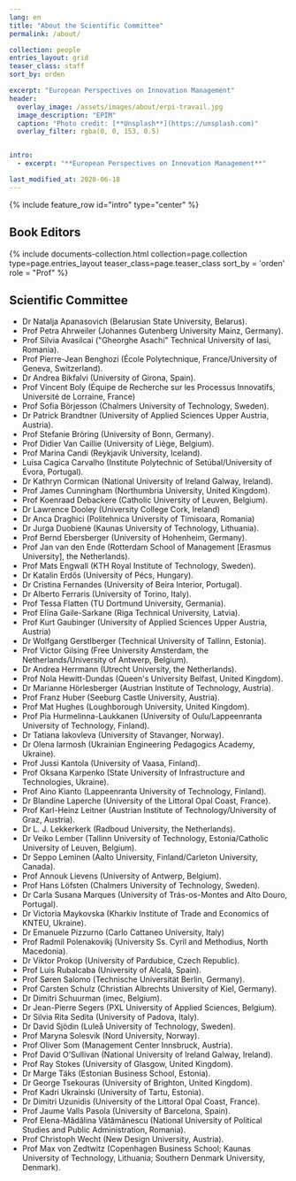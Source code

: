 ```yaml
---
lang: en
title: "About the Scientific Committee"
permalink: /about/

collection: people
entries_layout: grid
teaser_class: staff
sort_by: orden 

excerpt: "European Perspectives on Innovation Management"
header:
  overlay_image: /assets/images/about/erpi-travail.jpg
  image_description: "EPIM"
  caption: "Photo credit: [**Unsplash**](https://unsplash.com)"
  overlay_filter: rgba(0, 0, 153, 0.5)


intro:
  - excerpt: "**European Perspectives on Innovation Management**"

last_modified_at: 2020-06-18
---
```



{% include feature_row id="intro" type="center" %}


## Book Editors


<div class="entries-{{ page.entries_layout }}">
{% include documents-collection.html 
    collection=page.collection 
    type=page.entries_layout 
    teaser_class=page.teaser_class 
    sort_by = 'orden'    
    role = "Prof" 
%}
</div>

<div style="width: 100%; clear: both; "></div>


## Scientific Committee

- Dr Natalja Apanasovich (Belarusian State University, Belarus).
- Prof Petra Ahrweiler (Johannes Gutenberg University Mainz, Germany).
- Prof Silvia Avasilcai ("Gheorghe Asachi" Technical University of Iasi, Romania).
- Prof Pierre-Jean Benghozi (École Polytechnique, France/University of Geneva, Switzerland).
- Dr Andrea Bikfalvi (University of Girona, Spain).
- Prof Vincent Boly (Équipe de Recherche sur les Processus Innovatifs, Université de Lorraine, France)
- Prof Sofia Börjesson (Chalmers University of Technology, Sweden).
- Dr Patrick Brandtner (University of Applied Sciences Upper Austria, Austria).
- Prof Stefanie Bröring (University of Bonn, Germany).
- Prof Didier Van Caillie (University of Liège, Belgium).
- Prof Marina Candi (Reykjavik University, Iceland).
- Luísa Cagica Carvalho (Institute Polytechnic of Setúbal/University of Évora, Portugal).
- Dr Kathryn Cormican (National University of Ireland Galway, Ireland).
- Prof James Cunningham (Northumbria University, United Kingdom).
- Prof Koenraad Debackere (Catholic University of Leuven, Belgium).
- Dr Lawrence Dooley (University College Cork, Ireland)
- Dr Anca Draghici (Politehnica University of Timisoara, Romania)
- Dr Jurga Duobienė (Kaunas University of Technology, Lithuania).
- Prof Bernd Ebersberger (University of Hohenheim, Germany).
- Prof Jan van den Ende (Rotterdam School of Management [Erasmus University], the Netherlands).
- Prof Mats Engwall (KTH Royal Institute of Technology, Sweden).
- Dr Katalin Erdős (University of Pécs, Hungary).
- Dr Cristina Fernandes (University of Beira Interior, Portugal).
- Dr Alberto Ferraris (University of Torino, Italy).
- Prof Tessa Flatten (TU Dortmund University, Germania).
- Prof Elīna Gaile-Sarkane (Riga Technical University, Latvia).
- Prof Kurt Gaubinger (University of Applied Sciences Upper Austria, Austria)
- Dr Wolfgang Gerstlberger (Technical University of Tallinn, Estonia).
- Prof Victor Gilsing (Free University Amsterdam, the Netherlands/University of Antwerp, Belgium).
- Dr Andrea Herrmann (Utrecht University, the Netherlands).
- Prof Nola Hewitt-Dundas (Queen's University Belfast, United Kingdom).
- Dr Marianne Hörlesberger (Austrian Institute of Technology, Austria).
- Prof Franz Huber (Seeburg Castle University, Austria).
- Prof Mat Hughes (Loughborough University, United Kingdom).
- Prof Pia Hurmelinna-Laukkanen (University of Oulu/Lappeenranta University of Technology, Finland).
- Dr Tatiana Iakovleva (University of Stavanger, Norway).
- Dr Olena Iarmosh (Ukrainian Engineering Pedagogics Academy, Ukraine).
- Prof Jussi Kantola (University of Vaasa, Finland).
- Prof Oksana Karpenko (State University of Infrastructure and Technologies, Ukraine).
- Prof Aino Kianto (Lappeenranta University of Technology, Finland).
- Dr Blandine Laperche (University of the Littoral Opal Coast, France).
- Prof Karl-Heinz Leitner (Austrian Institute of Technology/University of Graz, Austria).
- Dr L. J. Lekkerkerk (Radboud University, the Netherlands).
- Dr Veiko Lember (Tallinn University of Technology, Estonia/Catholic University of Leuven, Belgium).
- Dr Seppo Leminen (Aalto University, Finland/Carleton University, Canada).
- Prof Annouk Lievens (University of Antwerp, Belgium).
- Prof Hans Löfsten (Chalmers University of Technology, Sweden).
- Dr Carla Susana Marques (University of Trás-os-Montes and Alto Douro, Portugal).
- Dr Victoria Maykovska (Kharkiv Institute of Trade and Economics of KNTEU, Ukraine).
- Dr Emanuele Pizzurno (Carlo Cattaneo University, Italy)
- Prof Radmil Polenakovikj (University Ss. Cyril and Methodius, North Macedonia).
- Dr Viktor Prokop (University of Pardubice, Czech Republic).
- Prof Luis Rubalcaba (University of Alcalá, Spain).
- Prof Søren Salomo (Technische Universität Berlin, Germany).
- Prof Carsten Schulz (Christian Albrechts University of Kiel, Germany).
- Dr Dimitri Schuurman (imec, Belgium).
- Dr Jean-Pierre Segers (PXL University of Applied Sciences, Belgium).
- Dr Silvia Rita Sedita (University of Padova, Italy).
- Dr David Sjödin (Luleå University of Technology, Sweden).
- Prof Maryna Solesvik (Nord University, Norway).
- Prof Oliver Som (Management Center Innsbruck, Austria).
- Prof David O’Sullivan (National University of Ireland Galway, Ireland).
- Prof Ray Stokes (University of Glasgow, United Kingdom).
- Dr Marge Täks (Estonian Business School, Estonia).
- Dr George Tsekouras (University of Brighton, United Kingdom).
- Prof Kadri Ukrainski (University of Tartu, Estonia).
- Dr Dimitri Uzunidis (University of the Littoral Opal Coast, France).
- Prof Jaume Valls Pasola (University of Barcelona, Spain).
- Prof Elena-Mădălina Vătămănescu (National University of Political Studies and Public Administration, Romania).
- Prof Christoph Wecht (New Design University, Austria).
- Prof Max von Zedtwitz (Copenhagen Business School; Kaunas University of Technology, Lithuania; Southern Denmark University, Denmark).
